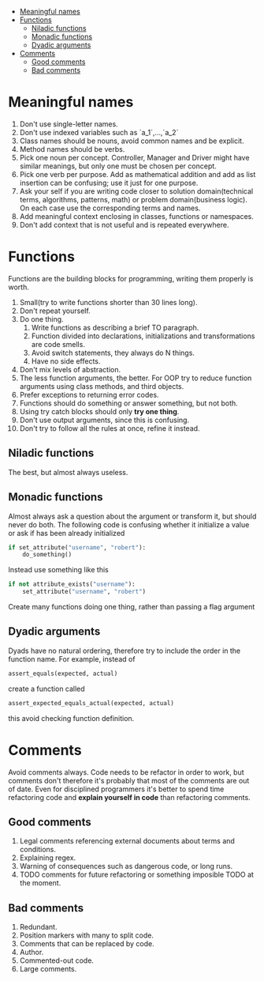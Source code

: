 - [Meaningful names](#meaningful-names)
- [Functions](#functions)
  - [Niladic functions](#niladic-functions)
  - [Monadic functions](#monadic-functions)
  - [Dyadic arguments](#dyadic-arguments)
- [Comments](#comments)
  - [Good comments](#good-comments)
  - [Bad comments](#bad-comments)

# Meaningful names

1. Don't use single-letter names.
2. Don't use indexed variables such as ´a_1´,...,´a_2´
3. Class names should be nouns, avoid common names and be explicit.
4. Method names should be verbs.
5. Pick one noun per concept. Controller, Manager and Driver might have similar meanings, but only one must be chosen per concept.
6. Pick one verb per purpose. Add as mathematical addition and add as list insertion can be confusing; use it just for one purpose.
7. Ask your self if you are writing code closer to solution domain(technical terms, algorithms, patterns, math) or problem domain(business logic). On each case use the corresponding terms and names.
8. Add meaningful context enclosing in classes, functions or namespaces.
9. Don't add context that is not useful and is repeated everywhere.

# Functions

Functions are the building blocks for programming, writing them properly is worth.

1. Small(try to write functions shorter than 30 lines long).
2. Don't repeat yourself.
3. Do one thing.
   1. Write functions as describing a brief TO paragraph.
   2. Function divided into declarations, initializations and transformations are code smells.
   3. Avoid switch statements, they always do N things.
   4. Have no side effects.
4. Don't mix levels of abstraction.
5. The less function arguments, the better. For OOP try to reduce function arguments using class methods, and third objects.
6. Prefer exceptions to returning error codes.
7. Functions should do something or answer something, but not both.
8. Using try catch blocks should only **try one thing**.
9. Don't use output arguments, since this is confusing.
10. Don't try to follow all the rules at once, refine it instead.

## Niladic functions
The best, but almost always useless.

## Monadic functions
Almost always ask a question about the argument or transform it, but should never do both. The following code is confusing whether it initialize a value or ask if has been already initialized

```python
if set_attribute("username", "robert"):
    do_something()
```

Instead use something like this

```python
if not attribute_exists("username"):
    set_attribute("username", "robert")
```

Create many functions doing one thing, rather than passing a flag argument

## Dyadic arguments
Dyads have no natural ordering, therefore try to include the order in the function name. For example, instead of

```python
assert_equals(expected, actual)
```

create a function called

```python
assert_expected_equals_actual(expected, actual)
```

this avoid checking function definition.

# Comments

Avoid comments always. Code needs to be refactor in order to work, but comments don't therefore it's probably that most of the comments are out of date. Even for disciplined programmers it's better to spend time refactoring code and **explain yourself in code** than refactoring comments.

## Good comments

1. Legal comments referencing external documents about terms and conditions.
2. Explaining regex.
3. Warning of consequences such as dangerous code, or long runs.
4. TODO comments for future refactoring or something imposible TODO at the moment.

## Bad comments

1. Redundant.
2. Position markers with many to split code.
3. Comments that can be replaced by code.
4. Author.
5. Commented-out code.
6. Large comments.